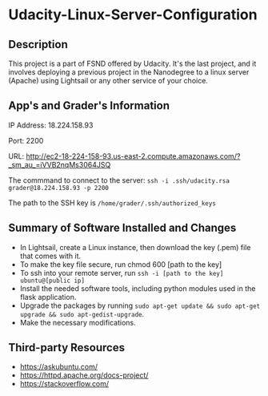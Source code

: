 # Udacity-Linux-Server-Configuration

## Description
This project is a part of FSND offered by Udacity. It's the last project, and it involves deploying a previous project in the Nanodegree to a linux server (Apache) using Lightsail or any other service of your choice.

## App's and Grader's Information
IP Address: 18.224.158.93

Port: 2200

URL: http://ec2-18-224-158-93.us-east-2.compute.amazonaws.com/?_sm_au_=iVVB2nqMs3064JSQ

The commmand to connect to the server: `ssh -i .ssh/udacity.rsa grader@18.224.158.93 -p 2200`

The path to the SSH key is `/home/grader/.ssh/authorized_keys`

## Summary of Software Installed and Changes
- In Lightsail, create a Linux instance, then download the key (.pem) file that comes with it.
- To make the key file secure, run chmod 600 [path to the key]
- To ssh into your remote server, run `ssh -i [path to the key] ubuntu@[public ip]`
- Install the needed software tools, including python modules used in the flask application.
- Upgrade the packages by running `sudo apt-get update && sudo apt-get upgrade &&
  sudo apt-gedist-upgrade`.
- Make the necessary modifications.


## Third-party Resources
- https://askubuntu.com/
- https://httpd.apache.org/docs-project/
- https://stackoverflow.com/
